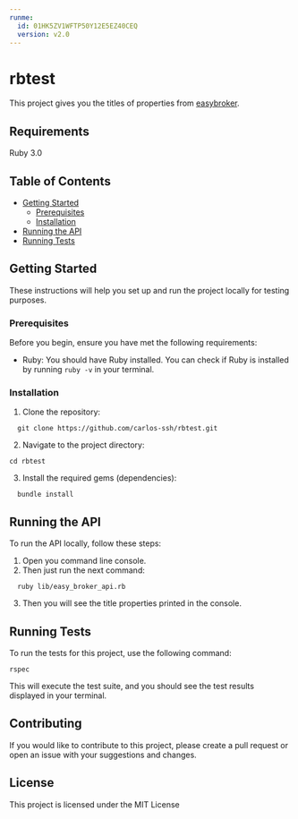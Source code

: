 ```yaml
---
runme:
  id: 01HK5ZV1WFTP50Y12E5EZ40CEQ
  version: v2.0
---
```




# rbtest

This project gives you the titles of properties from [easybroker](https://easybroker-staging.readme.io/reference/get_properties).

## Requirements
Ruby 3.0

## Table of Contents

- [Getting Started](#getting-started)
  - [Prerequisites](#prerequisites)
  - [Installation](#installation)
- [Running the API](#running-the-api)
- [Running Tests](#running-tests)

## Getting Started

These instructions will help you set up and run the project locally for testing purposes.

### Prerequisites

Before you begin, ensure you have met the following requirements:

- Ruby: You should have Ruby installed. You can check if Ruby is installed by running `ruby -v` in your terminal.

### Installation

1. Clone the repository:

```
  git clone https://github.com/carlos-ssh/rbtest.git
```

2. Navigate to the project directory:

```
cd rbtest
```

3. Install the required gems (dependencies):
```
  bundle install
```

## Running the API
To run the API locally, follow these steps:

1. Open you command line console.
2. Then just run the next command:
```
  ruby lib/easy_broker_api.rb
```
3. Then you will see the title properties printed in the console.


## Running Tests

To run the tests for this project, use the following command:

```
rspec
```
This will execute the test suite, and you should see the test results displayed in your terminal.

## Contributing

If you would like to contribute to this project, please create a pull request or open an issue with your suggestions and changes.

## License
This project is licensed under the MIT License 